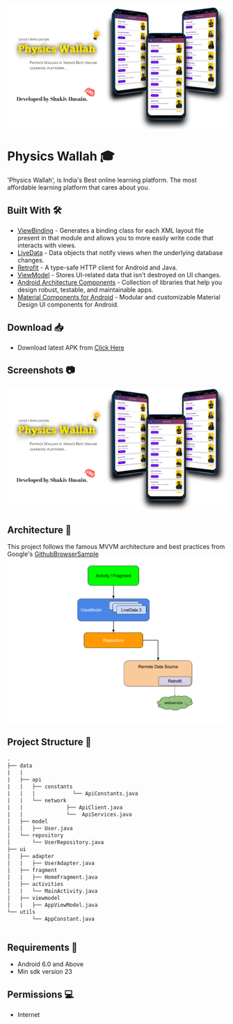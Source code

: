![](./Assets/poster.jpg)

# Physics Wallah 🎓

'Physics Wallah', is India's Best online learning platform. The most affordable learning platform that cares about you.

## Built With 🛠

- [ViewBinding](https://developer.android.com/topic/libraries/view-binding) - Generates a binding class for each XML layout file present in that module and allows you to more easily write code that interacts with views.
- [LiveData](https://developer.android.com/topic/libraries/architecture/livedata) - Data objects that notify views when the underlying database changes.
- [Retrofit](https://square.github.io/retrofit/) - A type-safe HTTP client for Android and Java.
- [ViewModel](https://developer.android.com/topic/libraries/architecture/viewmodel) - Stores UI-related data that isn't destroyed on UI changes.
- [Android Architecture Components](https://developer.android.com/topic/libraries/architecture) - Collection of libraries that help you design robust, testable, and maintainable apps.
- [Material Components for Android](https://github.com/material-components/material-components-android) - Modular and customizable Material Design UI components for Android.

## Download 📥
- Download latest APK from [Click Here](https://www.dl.dropboxusercontent.com/s/md8dbtyz8om7zxk/PhysicWallah.apk)

## Screenshots 📷 
![light_screenshot](Assets/poster.jpg)

## Architecture 🗼

This project follows the famous MVVM architecture and best practices from Google's 
[GithubBrowserSample](https://github.com/android/architecture-components-samples/tree/master/GithubBrowserSample)
![architecture](Assets/mvvm_architecture.png)

## Project Structure 📂

```
.
├── data
|   |
|   ├── api
|   |   ├── constants
|   |   |            └── ApiConstants.java
|   |   └── network
|   |              ├── ApiClient.java
|   |              └──  ApiServices.java
│   ├── model
│   │   ├── User.java
│   └── repository
│       └── UserRepository.java
├── ui
│   ├── adapter
│   |   ├── UserAdapter.java
│   ├── fragment
│   |   ├── HomeFragment.java
│   ├── activities
│   |   └── MainActivity.java
│   ├── viewmodel
│   |   ├── AppViewModel.java
└── utils
        └── AppConstant.java 
    
```

## Requirements 🎯 
- Android 6.0 and Above
- Min sdk version 23

## Permissions 💻
- Internet

